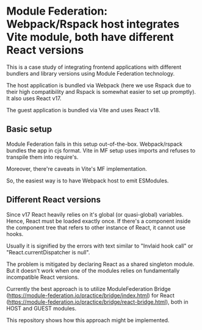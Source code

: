 # Module Federation: Webpack/Rspack host integrates Vite module, both have different React versions

This is a case study of integrating frontend applications with different bundlers and library versions using Module Federation technology.

The host application is bundled via Webpack (here we use Rspack due to their high compatibility and Rspack is somewhat easier to set up promptly). 
It also uses React v17.

The guest application is bundled via Vite and uses React v18.


## Basic setup

Module Federation fails in this setup out-of-the-box.
Webpack/rspack bundles the app in cjs format.
Vite in MF setup uses imports and refuses to transpile them into require's.

Moreover, there're caveats in Vite's MF implementation.

So, the easiest way is to have Webpack host to emit ESModules.


## Different React versions

Since v17 React heavily relies on it's global (or quasi-global) variables. Hence, React must be loaded exactly once.
If there's a component inside the component tree that refers to other instance of React, it cannot use hooks.

Usually it is signified by the errors with text similar to "Invlaid hook call" or "React.currentDispatcher is null".

The problem is mitigated by declaring React as a shared singleton module.
But it doesn't work when one of the modules relies on fundamentally incompatible React versions.

Currently the best approach is to utilize ModuleFederation Bridge (https://module-federation.io/practice/bridge/index.html) for React (https://module-federation.io/practice/bridge/react-bridge.html), both in HOST and GUEST modules.

This repository shows how this approach might be implemented.